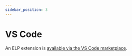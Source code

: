 ```yaml
---
sidebar_position: 3
---
```


# VS Code

An ELP extension is [available via the VS Code marketplace](https://marketplace.visualstudio.com/items?itemName=erlang-language-platform.erlang-language-platform).
